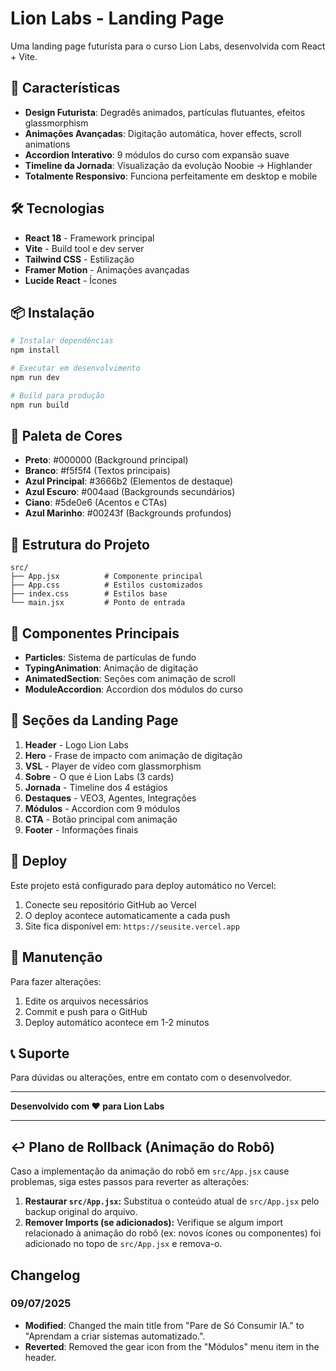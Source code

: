 # Lion Labs - Landing Page

Uma landing page futurista para o curso Lion Labs, desenvolvida com React + Vite.

## 🚀 Características

- **Design Futurista**: Degradês animados, partículas flutuantes, efeitos glassmorphism
- **Animações Avançadas**: Digitação automática, hover effects, scroll animations
- **Accordion Interativo**: 9 módulos do curso com expansão suave
- **Timeline da Jornada**: Visualização da evolução Noobie → Highlander
- **Totalmente Responsivo**: Funciona perfeitamente em desktop e mobile

## 🛠️ Tecnologias

- **React 18** - Framework principal
- **Vite** - Build tool e dev server
- **Tailwind CSS** - Estilização
- **Framer Motion** - Animações avançadas
- **Lucide React** - Ícones

## 📦 Instalação

```bash
# Instalar dependências
npm install

# Executar em desenvolvimento
npm run dev

# Build para produção
npm run build
```

## 🎨 Paleta de Cores

- **Preto**: #000000 (Background principal)
- **Branco**: #f5f5f4 (Textos principais)
- **Azul Principal**: #3666b2 (Elementos de destaque)
- **Azul Escuro**: #004aad (Backgrounds secundários)
- **Ciano**: #5de0e6 (Acentos e CTAs)
- **Azul Marinho**: #00243f (Backgrounds profundos)

## 📁 Estrutura do Projeto

```
src/
├── App.jsx          # Componente principal
├── App.css          # Estilos customizados
├── index.css        # Estilos base
└── main.jsx         # Ponto de entrada
```

## 🔧 Componentes Principais

- **Particles**: Sistema de partículas de fundo
- **TypingAnimation**: Animação de digitação
- **AnimatedSection**: Seções com animação de scroll
- **ModuleAccordion**: Accordion dos módulos do curso

## 📱 Seções da Landing Page

1. **Header** - Logo Lion Labs
2. **Hero** - Frase de impacto com animação de digitação
3. **VSL** - Player de vídeo com glassmorphism
4. **Sobre** - O que é Lion Labs (3 cards)
5. **Jornada** - Timeline dos 4 estágios
6. **Destaques** - VEO3, Agentes, Integrações
7. **Módulos** - Accordion com 9 módulos
8. **CTA** - Botão principal com animação
9. **Footer** - Informações finais

## 🚀 Deploy

Este projeto está configurado para deploy automático no Vercel:

1. Conecte seu repositório GitHub ao Vercel
2. O deploy acontece automaticamente a cada push
3. Site fica disponível em: `https://seusite.vercel.app`

## 🔄 Manutenção

Para fazer alterações:

1. Edite os arquivos necessários
2. Commit e push para o GitHub
3. Deploy automático acontece em 1-2 minutos

## 📞 Suporte

Para dúvidas ou alterações, entre em contato com o desenvolvedor.

---

**Desenvolvido com ❤️ para Lion Labs**

---

## ↩️ Plano de Rollback (Animação do Robô)

Caso a implementação da animação do robô em `src/App.jsx` cause problemas, siga estes passos para reverter as alterações:

1.  **Restaurar `src/App.jsx`:** Substitua o conteúdo atual de `src/App.jsx` pelo backup original do arquivo.
2.  **Remover Imports (se adicionados):** Verifique se algum import relacionado à animação do robô (ex: novos ícones ou componentes) foi adicionado no topo de `src/App.jsx` e remova-o.

## Changelog

### 09/07/2025
- **Modified**: Changed the main title from "Pare de Só Consumir IA." to "Aprendam a criar sistemas automatizado.".
- **Reverted**: Removed the gear icon from the "Módulos" menu item in the header.